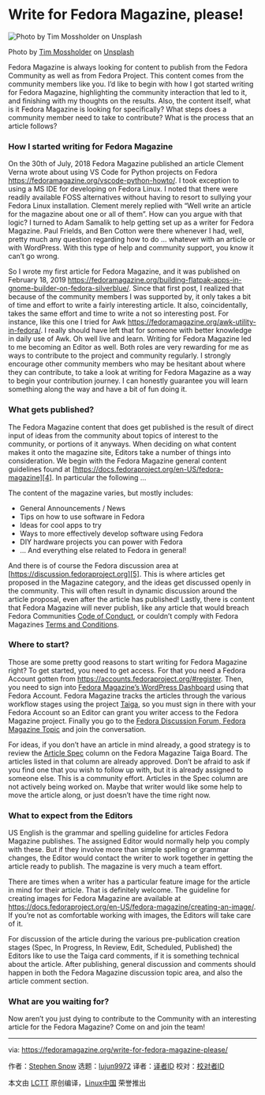 [#]: subject: (Write for Fedora Magazine, please!)
[#]: via: (https://fedoramagazine.org/write-for-fedora-magazine-please/)
[#]: author: (Stephen Snow https://fedoramagazine.org/author/jakfrost/)
[#]: collector: (lujun9972)
[#]: translator: ( )
[#]: reviewer: ( )
[#]: publisher: ( )
[#]: url: ( )

Write for Fedora Magazine, please!
======

![Photo by Tim Mossholder on Unsplash][1]

Photo by [Tim Mossholder][2] on [Unsplash][3]

Fedora Magazine is always looking for content to publish from the Fedora Community as well as from Fedora Project. This content comes from the community members like you. I’d like to begin with how I got started writing for Fedora Magazine, highlighting the community interaction that led to it, and finishing with my thoughts on the results. Also, the content itself, what is it Fedora Magazine is looking for specifically? What steps does a community member need to take to contribute? What is the process that an article follows?

### How I started writing for Fedora Magazine

On the 30th of July, 2018 Fedora Magazine published an article Clement Verna wrote about using VS Code for Python projects on Fedora <https://fedoramagazine.org/vscode-python-howto/>. I took exception to using a MS IDE for developing on Fedora Linux. I noted that there were readily available FOSS alternatives without having to resort to sullying your Fedora Linux installation. Clement merely replied with “Well write an article for the magazine about one or all of them”. How can you argue with that logic? I turned to Adam Samalik to help getting set up as a writer for Fedora Magazine. Paul Frields, and Ben Cotton were there whenever I had, well, pretty much any question regarding how to do … whatever with an article or with WordPress. With this type of help and community support, you know it can’t go wrong.

So I wrote my first article for Fedora Magazine, and it was published on February 18, 2019 <https://fedoramagazine.org/building-flatpak-apps-in-gnome-builder-on-fedora-silverblue/>. Since that first post, I realized that because of the community members I was supported by, it only takes a bit of time and effort to write a fairly interesting article. It also, coincidentally, takes the same effort and time to write a not so interesting post. For instance, like this one I tried for Awk <https://fedoramagazine.org/awk-utility-in-fedora/>. I really should have left that for someone with better knowledge in daily use of Awk. Oh well live and learn.
Writing for Fedora Magazine led to me becoming an Editor as well. Both roles are very rewarding for me as ways to contribute to the project and community regularly. I strongly encourage other community members who may be hesitant about where they can contribute, to take a look at writing for Fedora Magazine as a way to begin your contribution journey. I can honestly guarantee you will learn something along the way and have a bit of fun doing it.

### What gets published?

The Fedora Magazine content that does get published is the result of direct input of ideas from the community about topics of interest to the community, or portions of it anyways. When deciding on what content makes it onto the magazine site, Editors take a number of things into consideration. We begin with the Fedora Magazine general content guidelines found at [https://docs.fedoraproject.org/en-US/fedora-magazine][4].
In particular the following …

The content of the magazine varies, but mostly includes:

  * General Announcements / News
  * Tips on how to use software in Fedora
  * Ideas for cool apps to try
  * Ways to more effectively develop software using Fedora
  * DIY hardware projects you can power with Fedora
  * …​ And everything else related to Fedora in general!



And there is of course the Fedora discussion area at [https://discussion.fedoraproject.org][5]. This is where articles get proposed in the Magazine category, and the ideas get discussed openly in the community. This will often result in dynamic discussion around the article proposal, even after the article has published! Lastly, there is content that Fedora Magazine will never publish, like any article that would breach Fedora Communities [Code of Conduct][6], or couldn’t comply with Fedora Magazines [Terms and Conditions][7].

### Where to start?

Those are some pretty good reasons to start writing for Fedora Magazine right? To get started, you need to get access. For that you need a Fedora Account gotten from <https://accounts.fedoraproject.org/#register>. Then, you need to sign into [Fedora Magazine’s WordPress Dashboard][8] using that Fedora Account. Fedora Magazine tracks the articles through the various workflow stages using the project [Taiga][9], so you must sign in there with your Fedora Account so an Editor can grant you writer access to the Fedora Magazine project. Finally you go to the [Fedora Discussion Forum, Fedora Magazine Topic][10] and join the conversation.

For ideas, if you don’t have an article in mind already, a good strategy is to review the [Article Spec][9] column on the Fedora Magazine Taiga Board. The articles listed in that column are already approved. Don’t be afraid to ask if you find one that you wish to follow up with, but it is already assigned to someone else. This is a community effort. Articles in the Spec column are not actively being worked on. Maybe that writer would like some help to move the article along, or just doesn’t have the time right now.

### What to expect from the Editors

US English is the grammar and spelling guideline for articles Fedora Magazine publishes. The assigned Editor would normally help you comply with these. But if they involve more than simple spelling or grammar changes, the Editor would contact the writer to work together in getting the article ready to publish. The magazine is very much a team effort.

There are times when a writer has a particular feature image for the article in mind for their article. That is definitely welcome. The guideline for creating images for Fedora Magazine are available at <https://docs.fedoraproject.org/en-US/fedora-magazine/creating-an-image/>. If you’re not as comfortable working with images, the Editors will take care of it.

For discussion of the article during the various pre-publication creation stages (Spec, In Progress, In Review, Edit, Scheduled, Published) the Editors like to use the Taiga card comments, if it is something technical about the article. After publishing, general discussion and comments should happen in both the Fedora Magazine discussion topic area, and also the article comment section.

### What are you waiting for?

Now aren’t you just dying to contribute to the Community with an interesting article for the Fedora Magazine? Come on and join the team!

--------------------------------------------------------------------------------

via: https://fedoramagazine.org/write-for-fedora-magazine-please/

作者：[Stephen Snow][a]
选题：[lujun9972][b]
译者：[译者ID](https://github.com/译者ID)
校对：[校对者ID](https://github.com/校对者ID)

本文由 [LCTT](https://github.com/LCTT/TranslateProject) 原创编译，[Linux中国](https://linux.cn/) 荣誉推出

[a]: https://fedoramagazine.org/author/jakfrost/
[b]: https://github.com/lujun9972
[1]: https://fedoramagazine.org/wp-content/uploads/2021/06/fedmagwrt4usfnl-816x346.png
[2]: https://unsplash.com/@timmossholder?utm_source=unsplash&utm_medium=referral&utm_content=creditCopyText
[3]: https://unsplash.com/s/photos/help-wanted?utm_source=unsplash&utm_medium=referral&utm_content=creditCopyText
[4]: https://docs.fedoraproject.org/en-US/fedora-magazine/
[5]: https://discussion.fedoraproject.org/
[6]: https://docs.fedoraproject.org/en-US/project/code-of-conduct/index.html
[7]: https://fedoramagazine.org/terms-and-conditions/
[8]: https://fedoramagazine.org/wp-admin/
[9]: https://teams.fedoraproject.org/project/asamalik-fedora-magazine/kanban
[10]: https://discussion.fedoraproject.org/c/project/magazine
